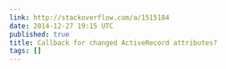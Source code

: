 ```yaml
---
link: http://stackoverflow.com/a/1515184
date: 2014-12-27 19:15 UTC
published: true
title: Callback for changed ActiveRecord attributes?
tags: []
---
```



